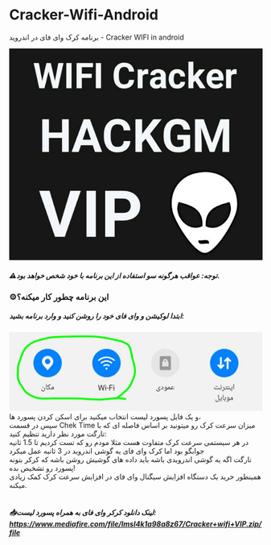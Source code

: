 # Cracker-Wifi-Android
برنامه کرک وای فای در اندروید - Cracker WIFI in android

<img src="pic.jpg">
<h5>⚠️توجه: عواقب هرگونه سو استفاده از این برنامه با خود شخص خواهد بود.</h5><h3>
⚙این برنامه چطور کار میکنه؟
</h3>
<h5>
ابتدا لوکیشن و وای فای خود را روشن کنید و وارد برنامه بشید:
</h5>
<img src="location-wifi.jpg">
<br>
و یک فایل پسورد لیست انتخاب میکنید برای اسکن کردن پسورد ها،
<br>
سپس در قسمت Chek Time میزان سرعت کرک رو میتونید بر اساس فاصله ای که با تارگت مورد نظر دارید تنظیم کنید:
<br>
در هر سیستمی سرعت کرک متفاوت هست مثلا مودم رو که تست کردیم تا 1.5 ثانیه جوابگو بود اما کرک وای فای یه گوشی اندروید در 3 ثانیه عمل میکرد
<br>
 تارگت اگه یه گوشی اندرویدی باشه باید داده های گوشیش روشن باشه که کرکر بتونه پسورد رو تشخیص بده!
<br>
همینطور خرید یک دستگاه افزایش سیگنال وای فای در افزایش سرعت کرک کمک زیادی میکنه.
<br>
<br>
<h5>
📥لینک دانلود کرکر وای فای به همراه پسورد لیست:
<br>
<a href="https://www.mediafire.com/file/lmsl4k1a98a8z67/Cracker+wifi+VIP.zip/file" >https://www.mediafire.com/file/lmsl4k1a98a8z67/Cracker+wifi+VIP.zip/file</a>
<br>
